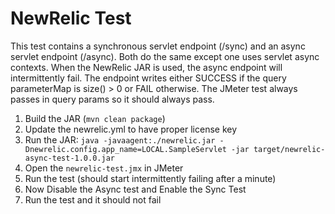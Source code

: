 NewRelic Test
============

This test contains a synchronous servlet endpoint (/sync) and an async servlet endpoint (/async).  Both do
the same except one uses servlet async contexts.  When the NewRelic JAR is used, the async endpoint will
intermittently fail.  The endpoint writes either SUCCESS if the query parameterMap is size() > 0 or FAIL
otherwise.  The JMeter test always passes in query params so it should always pass.

1. Build the JAR (`mvn clean package`)
2. Update the newrelic.yml to have proper license key
3. Run the JAR: ``java -javaagent:./newrelic.jar -Dnewrelic.config.app_name=LOCAL.SampleServlet -jar target/newrelic-async-test-1.0.0.jar``
4. Open the ``newrelic-test.jmx`` in JMeter
5. Run the test (should start intermittently failing after a minute)
6. Now Disable the Async test and Enable the Sync Test
7. Run the test and it should not fail
